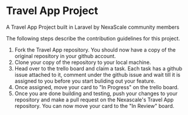 # Travel App Project
A Travel App Project built in Laravel by NexaScale community members

The following steps describe the contribution guidelines for this project.

1. Fork the Travel App repository. You should now have a copy of the original repository in your github account.
2. Clone your copy of the repository to your local machine.
3. Head over to the trello board and claim a task. Each task has a github issue attached to it, comment under the github issue and wait till it is assigned to you before you start buliding out your feature.
4. Once assigned, move your card to "In Progress" on the trello board.
5. Once you are done building and testing, push your changes to your repository and make a pull request on the Nexascale's Travel App repository. You can now move your card to the "In Review" board.